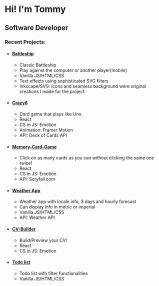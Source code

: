 <h1>Hi! I'm Tommy</h1>
<h2>Software Developer</h2>
<h3>Recent Projects:</h3>
<ul>
  <li>
    <h4><a href="https://tcdotmake.github.io/battle-ship/">Battleship</a></h4>
    <ul>
      <li>Classic Battleship</li>
      <li>Play against the computer or another player(mobile)</li>
      <li>Vanilla JS/HTML/CSS</li>
      <li>Text effects using sophisticated SVG filters</li>
      <li>Inkscape/SVG: Icons and seamless background were original creations I made for the project</li>
    </ul>
  </li>
  
  <li>
    <h4><a href="https://amazing-mandazi-36eee7.netlify.app/">Crazy8</a></h4>
    <ul>
      <li>Card game that plays like Uno</li>
      <li>React</li>
      <li>CS in JS: Emotion</li>
      <li>Animation: Framer Motion</li>
      <li>API: Deck of Cards API</li>
    </ul>
  </li>
  
  <li>
    <h4><a href="https://darling-halva-caa652.netlify.app/">Memory-Card-Game</a></h4>
    <ul>
      <li>Click on as many cards as you can without clicking the same one twice!</li>
      <li>React</li>
      <li>CS in JS: Emotion</li>
      <li>API: Scryfall.com</li>
    </ul>
  </li>
  <li>
    <h4><a href="https://tcdotmake.github.io/weather-app/">Weather App</a></h4>
    <ul>
      <li>Weather app with locale info, 3 days and hourly forecast</li>
      <li>Can display info in metric or imperial</li>
      <li>Vanilla JS/HTML/CSS</li>
      <li>API: Weather API</li>
    </ul>
  </li>
    <li>
    <h4><a href="https://harmonious-starlight-e929ce.netlify.app/">CV-Builder</a></h4>
    <ul>
      <li>Build/Preview your CV!</li>
      <li>React</li>
      <li>CS in JS: Emotion</li>
    </ul>
  </li>
    <li>
    <h4><a href="https://tcdotmake.github.io/todolist/">Todo list</a></h4>
    <ul>
      <li>Todo list with filter functionalities</li>
      <li>Vanilla JS/HTML/CSS</li>
    </ul>
  </li>

</ul>
